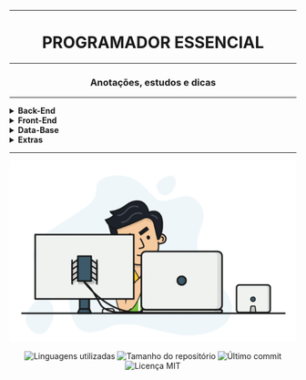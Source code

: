 <hr>
<h1 align="center">PROGRAMADOR ESSENCIAL</h1>
<hr>
<h3 align="center">Anotações, estudos e dicas</h3>
<hr>
<details>
    <summary><strong>Back-End</strong></summary>
    <br />
    <div align="center">
        <details>        
            <summary><strong>Java</strong></summary>
            <br/>
            <table border=1>
                <tr>
                    <th colspan="2">IDE</th>
                </tr>
                <tr>                         
                 <td align="center"><a href="https://github.com/Dev-HideyukiTakahashi/Programador-Essencial/blob/master/pasta_essencial/back-end/ide/eclipse.md">Eclipse</a>
                </td>
                <td align="center"><a href="https://github.com/Dev-HideyukiTakahashi/Programador-Essencial/blob/master/pasta_essencial/back-end/ide/intelliJ.md">IntelliJ</a>
                </td>
                </tr>
            </table>
            <table border=1>            
                <tr>
                    <th colspan="8">Java básico</th>
                </tr>
                <tr>
                    <td align="center"><a href="https://github.com/Dev-HideyukiTakahashi/Essencial/blob/master/pasta_essencial/back-end/java/java-basico/ConceitosIniciais.md">Conceitos iniciais</a></td>
                    <td align="center"><a href="https://github.com/Dev-HideyukiTakahashi/Essencial/blob/master/pasta_essencial/back-end/java/java-basico/Strings.md">Strings</a></td>
                    <td align="center"><a href="https://github.com/Dev-HideyukiTakahashi/Essencial/blob/master/pasta_essencial/back-end/java/java-basico/Condicional.md">Estrutura condicional</a></td>
                    <td align="center"><a href="https://github.com/Dev-HideyukiTakahashi/Essencial/blob/master/pasta_essencial/back-end/java/java-basico/repeticao.md">Estrutura repetição</a></td>
                    <td align="center"><a href="https://github.com/Dev-HideyukiTakahashi/Essencial/blob/master/pasta_essencial/back-end/java/java-basico/Heranca.md">Herança e Polimorfismo</a></td>
                    <td align="center"><a href="https://github.com/Dev-HideyukiTakahashi/Essencial/blob/master/pasta_essencial/back-end/java/java-basico/Interface.md">Interface</a></td>
                    <td align="center"><a href="https://github.com/Dev-HideyukiTakahashi/Essencial/blob/master/pasta_essencial/back-end/java/java-basico/Datas.md">Data e hora</a></td>
                    <td align="center"><a href="https://github.com/Dev-HideyukiTakahashi/Essencial/blob/master/pasta_essencial/back-end/java/java-basico/Algoritmos.md">Algoritmos</a></td>
            </table> 
            <table border=1>            
                <tr>
                    <th colspan="6">Java intermediário</th>
                </tr>  
                <td align="center"><a href="https://github.com/Dev-HideyukiTakahashi/Essencial/blob/master/pasta_essencial/back-end/java/java-intermediario/Excecoes.md">Exceções</a></td>
                <td align="center"><a href="https://github.com/Dev-HideyukiTakahashi/Essencial/blob/master/pasta_essencial/back-end/java/java-intermediario/Arquivos.md">Arquivos</a></td>
                <td align="center"><a href="https://github.com/Dev-HideyukiTakahashi/Essencial/blob/master/pasta_essencial/back-end/java/java-intermediario/Collections.md">Collections</a></td>
                <td align="center"><a href="https://github.com/Dev-HideyukiTakahashi/Essencial/blob/master/pasta_essencial/back-end/java/java-intermediario/Comparable.md">Comparable</a></td>
                <td align="center"><a href="https://github.com/Dev-HideyukiTakahashi/Essencial/blob/master/pasta_essencial/back-end/java/java-intermediario/Lambda.md">Lambda</a></td>
                <td align="center"><a href="https://github.com/Dev-HideyukiTakahashi/Essencial/blob/master/pasta_essencial/back-end/java/java-intermediario/Stream.md">Stream</a></td>
            </table> 
            <table border=1>            
                <tr>
                    <th colspan="5">Java avançado</th>
                </tr>
                <tr>
                     <td align="center"><a href="https://github.com/Dev-HideyukiTakahashi/Essencial/blob/master/pasta_essencial/back-end/java/java-avancado/properties.md">Properties</a></td>
                    <td align="center"><a href="https://github.com/Dev-HideyukiTakahashi/Essencial/blob/master/pasta_essencial/back-end/java/java-avancado/jdbc.md">JDBC</a></td>
                    <td align="center"><a href="https://github.com/Dev-HideyukiTakahashi/Essencial/blob/master/pasta_essencial/back-end/java/java-avancado/jpa.md">JPA</a></td>
                    <td align="center"><a href="https://github.com/Dev-HideyukiTakahashi/Essencial/blob/master/pasta_essencial/back-end/java/java-avancado/javafx.md">JavaFX</a></td>
                </tr>
                </table> 
                <table border=1>            
                <tr>
                    <th colspan="5">Spring</th>
                </tr>
                <tr>
                    <td align="center"><a href="https://github.com/Dev-HideyukiTakahashi/Essencial/blob/master/pasta_essencial/back-end/java/spring/spring.md">Spring</a></td>                    
                    <td align="center"><a href="https://github.com/Dev-HideyukiTakahashi/Essencial/blob/master/pasta_essencial/back-end/java/spring/springdata.md">Spring Data</a></td>
                </tr>
                </table>                 
            </details>        
    </div>
</details>

<!-- FRONT-END -->
<details>
    <summary><strong>Front-End</strong></summary>
    <br />
    <div align="center">
        <details>        
            <summary><strong>HTML5</strong></summary>
            <br />
            <table border=1>            
                <tr>
                    <th colspan="2">HTML5</th>
                </tr>
                <tr>
                    <td align="center"><a href="https://github.com/Dev-HideyukiTakahashi/Programador-Essencial/blob/master/pasta_essencial/front-end/html/principais-tags.md">Principais Tags</a></td>
                </tr>
            </table> 
        </details>
        <details>        
            <summary><strong>CSS</strong></summary>
            <table border=1>            
                <tr>
                    <th colspan="2">CSS</th>
                </tr>
                <tr>
                    <td align="center"><a href="https://github.com/Dev-HideyukiTakahashi/Essencial/blob/master/pasta_essencial/front-end/">Espaço em branco</a></td>
                    <td align="center"><a href="https://github.com/Dev-HideyukiTakahashi/Essencial/blob/master/pasta_essencial/git_github/Comando.MD">Espaço em branco</a></td>                    
                </tr>
            </table> 
            <table border=1>            
                <tr>
                    <th colspan="3">CSS Flexbox</th>
                </tr>
                <tr>
                    <td align="center"><a href="https://github.com/Dev-HideyukiTakahashi/Essencial/blob/master/pasta_essencial/front-end/css/flexbox/container.md">Flex Container</a></td>
                    <td align="center"><a href="https://github.com/Dev-HideyukiTakahashi/Essencial/blob/master/pasta_essencial/front-end/css/flexbox/item.md">Flex Item</a></td>
                    <td align="center"><a href="https://github.com/Dev-HideyukiTakahashi/Essencial/blob/master/pasta_essencial/front-end/css/flexbox/flexblog">Projeto exemplo</a></td>
                </tr>
            </table> 
        </details>        
        <details>        
            <summary><strong>JavaScript</strong></summary>   
            <table border=1>            
                <tr>
                    <th colspan="2">JavaScript</th>
                </tr>
                <tr>
                    <td align="center"><a href="https://github.com/Dev-HideyukiTakahashi/Essencial/blob/master/pasta_essencial/front-end/javascript/tipos.md">Tipos de variáveis</a></td>
                    <td align="center"><a href="https://github.com/Dev-HideyukiTakahashi/Essencial/blob/master/pasta_essencial/front-end/javascript/funcoes-objetos.md">Funções - Objetos</a></td>
                </tr>
            </table>  
        </details>              
    </div>
</details>

<!-- DATA-BASE -->
<details>
    <summary><strong>Data-Base</strong></summary>
    <br />
    <div align="center">
        <details>        
            <summary><strong>SQL</strong></summary>
            <br />
            <table border=1>            
                <tr>
                    <th colspan="2">MySQL</th>
                </tr>
                <tr>
                    <td align="center"><a href="https://github.com/Dev-HideyukiTakahashi/Essencial/blob/master/pasta_essencial/data-base/mysqlConfig.md">Configurando MySQL</a></td>
                    <td align="center"><a href="https://github.com/Dev-HideyukiTakahashi/Essencial/blob/master/pasta_essencial/data-base/sql.md">SQL</a></td>
                </tr>
            </table>             
        </details>       
    </div>
</details>

<!-- EXTRAS -->
<details>
    <summary><strong>Extras</strong></summary>
    <br />
    <div align="center">
        <details>
            <summary><strong>Git-Github</strong></summary>
            <br />
            <table border=1>            
                <tr>
                    <th colspan="3">Git</th>
                </tr>
                <tr>
                    <td align="center"><a href="https://github.com/Dev-HideyukiTakahashi/Essencial/blob/master/pasta_essencial/extras/git_github/ComandosGit(básico).MD">Git básico</a></td>
                    <td align="center"><a href="https://github.com/Dev-HideyukiTakahashi/Essencial/blob/master/pasta_essencial/extras/git_github/ComandosGit(intermediário).MD">Git intermediário</a></td>
                    <td align="center"><a href="https://github.com/Dev-HideyukiTakahashi/Essencial/blob/master/pasta_essencial/extras/git_github/PrimeirosSocorros.MD">Kit primeiros socorros</a></td>
                </tr>
            </table>            
            <table border=1> 
                <tr>
                    <th colspan="2">Github</th>
                </tr>
                <tr>
                    <td align="center"><a href="https://github.com/Dev-HideyukiTakahashi/Essencial/blob/master/pasta_essencial/extras/git_github/Essencial.MD">Essencial</a></td>
                    <td align="center"><a href="https://github.com/Dev-HideyukiTakahashi/Essencial/blob/master/pasta_essencial/extras/git_github/Github.MD">Github</a></td>
                </tr> 
            </table>
        </details>
        <details>
            <summary><strong>Linux</strong></summary>
            <br />
            <table border=1>            
                <tr>
                    <th colspan="3">Linux</th>
                </tr>
                <tr>
                    <td align="center"><a href="https://github.com/Dev-HideyukiTakahashi/Essencial/blob/master/pasta_essencial/extras/linux/Diretorios.md">Diretórios</a></td>
                    <td align="center"><a href="https://github.com/Dev-HideyukiTakahashi/Essencial/blob/master/pasta_essencial/extras/linux/Redes.md">Redes</a></td>
                    <td align="center"><a href="https://github.com/Dev-HideyukiTakahashi/Essencial/blob/master/pasta_essencial/extras/linux/Terminal.md">Terminal</a></td>
                </tr>
            </table>
        </details>
        <details>
            <summary><strong>Visual Studio Code</strong></summary>
            <br />
            <table border=1>            
                <tr>
                    <th colspan="1">VSCODE</th>
                </tr>
                <tr>
                    <td align="center"><a href="https://github.com/Dev-HideyukiTakahashi/Essencial/blob/master/pasta_essencial/extras/vscode/vscode.md">Anotações sobre Visual Studio Code</a></td>
                </tr>
            </table> 
        </details>     
                <details>
            <summary><strong>Maven</strong></summary>
            <br />
            <table border=1>            
                <tr>
                    <th colspan="1">Maven</th>
                </tr>
                <tr>
                    <td align="center"><a href="https://github.com/Dev-HideyukiTakahashi/Essencial/blob/master/pasta_essencial/extras/maven/maven.md">Anotações Maven</a></td>
                </tr>
            </table> 
        </details> 
                <details>
            <summary><strong>Extras</strong></summary>
            <br />
            <table border=1>            
                <tr>
                    <th colspan="1">Utilidades</th>
                </tr>
                <tr>
                    <td align="center"><a href="https://github.com/Dev-HideyukiTakahashi/Essencial/blob/master/pasta_essencial/extras/utilidades_sites/utilidades.md">Links úteis</a></td>
                </tr>
            </table> 
        </details>                 
    </div>
</details>
<hr>
<!--IMAGEM-->
<p align="center">
    <img src="/src/img/programador.gif" alt="programador">
</p>
<p align="center">
    <!-- languages -->
    <img src="https://img.shields.io/github/languages/count/Dev-HideyukiTakahashi/Programador-Essencial?style=social"
        alt="Linguagens utilizadas">
    <!-- repo size -->
    <img src="https://img.shields.io/github/repo-size/Dev-HideyukiTakahashi/Programador-Essencial?style=social"
        alt="Tamanho do repositório">
    <!-- last commit -->
    <img src="https://img.shields.io/github/last-commit/Dev-HideyukiTakahashi/Programador-Essencial?style=social"
        alt="Último commit">
    <!-- licence MIT -->
    <img src="https://img.shields.io/github/license/Dev-HideyukiTakahashi/Programador-Essencial?style=social" alt="Licença MIT">
</p>
